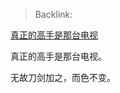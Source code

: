> Backlink: 

[真正的高手是那台电视](https://www.zhihu.com/pin/1336091186457767936)

真正的高手是那台电视。  
  
无故刀剑加之，而色不变。
